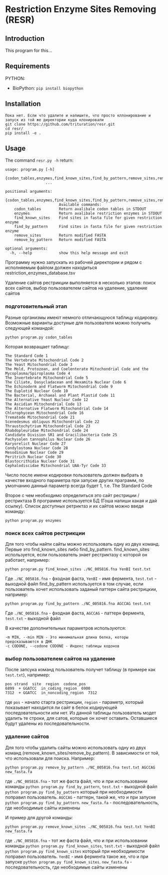 # Restriction Enzyme Sites Removing (RESR)

## Introduction
This program for this...

## Requirements

PYTHON:
  * BioPython: `pip install biopython`

## Installation

```
Пока нет. Если что удалите и напишите, что просто кллонирование и запуск из той же директории куда клонировали
git clone https://github.com/trituration/resr.git  
cd resr/  
pip install -e .  
```

## Usage
The command `resr.py -h` return:

```
usage: program.py [-h]
                  {codon_tables,enzymes,find_known_sites,find_by_pattern,remove_sites,remove_by_pattern}
                  ...

positional arguments:
  {codon_tables,enzymes,find_known_sites,find_by_pattern,remove_sites,remove_by_pattern}
                        Available commands:
    codon_tables        Return avalibale codon tables in STDOUT
    enzymes             Return avalibale restriction enzymes in STDOUT
    find_known_sites    Find sites in fasta file for given restriction enzyme
    find_by_pattern     Find sites in fasta file for given restriction enzyme
    remove_sites        Return modified FASTA
    remove_by_pattern   Return modified FASTA

optional arguments:
  -h, --help            show this help message and exit
```
Программу нужно запускать из рабочей директории и рядом с исполняемым файлом должен находиться restriction_enzymes_database.tsv

Удаление сайтов рестрикции выполняется в несколько этапов: поиск всех сайтов, выбор пользователем сайтов на удаление, удаление сайтов  

### подготовительный этап

Разные организмы имеют немного отличающуюся таблицу кодировку. Возможные варианты достуные для пользователя можно получить следующей командой:

```
python program.py codon_tables
```

Которая возвращает таблицу:
```
The Standard Code 1
The Vertebrate Mitochondrial Code 2
The Yeast Mitochondrial Code 3
The Mold, Protozoan, and Coelenterate Mitochondrial Code and the Mycoplasma/Spiroplasma Code 4
The Invertebrate Mitochondrial Code 5
The Ciliate, Dasycladacean and Hexamita Nuclear Code 6
The Echinoderm and Flatworm Mitochondrial Code 9
The Euplotid Nuclear Code 10
The Bacterial, Archaeal and Plant Plastid Code 11
The Alternative Yeast Nuclear Code 12
The Ascidian Mitochondrial Code 13
The Alternative Flatworm Mitochondrial Code 14
Chlorophycean Mitochondrial Code 16
Trematode Mitochondrial Code 21
Scenedesmus obliquus Mitochondrial Code 22
Thraustochytrium Mitochondrial Code 23
Rhabdopleuridae Mitochondrial Code 24
Candidate Division SR1 and Gracilibacteria Code 25
Pachysolen tannophilus Nuclear Code 26
Karyorelict Nuclear Code 27
Condylostoma Nuclear Code 28
Mesodinium Nuclear Code 29
Peritrich Nuclear Code 30
Blastocrithidia Nuclear Code 31
Cephalodiscidae Mitochondrial UAA-Tyr Code 33
```
Число после имени кодировки пользователь должен выбрать в качестве входного параметра при запуске других праграмм, по умолчанию данный параметр всегда будет 1, т.е. The Standard Code

Второе с чем необходимо определиться это сайт рестриции / рестриктаза
В программе используется БД (Гоша напиши какая и дай ссылку).
Список доступных ретриктаз и их сайтов можно введя команду:

```
python program.py enzymes
```

### поиск всех сайтов рестрикции

Для того чтобы найти сайты можно использовать одну из двух команд.
Первые это find_known_sites либо find_by_pattern.
find_known_sites используется, если пользователь знает рестриктазу с которой он работает, например:
```
python program.py find_known_sites ./NC_005816.fna YenBI test.txt
```
Где `./NC_005816.fna` - фходная фаста, `YenBI` - имя фермента, `test.txt` - выходной файл
find_by_pattern используется в том случае, если пользователь хочет использовать заданый паттерн сайта рестрицкии, например:
```
python program.py find_by_pattern ./NC_005816.fna AGCCAG test.txt
```
Где `./NC_005816.fna` - фходная фаста, `AGCCAG` - паттерн фермента, `test.txt` - выходной файл

В качестве дополнительных параметров используются:

```
-m MIN, --min MIN - Это минимальная длина белка, которы предсказываются в ДНК
-c CODONE, --codone CODONE - Индекс таблицы кодонов
```
  

### выбор пользователем сайтов на удаление

После запсука команд пользователь получет таблицу (в примере как  `test.txt`), например:
```
pos strand  site  region  codone_pos
6899  + GGATCC  in_coding_region  6900
7312  + GGATCC  in_noncoding_region  7312
```
где `pos`  - начало старта рестрикции, `region` - параметр, который показывает находится ли сайт в белок кодирующей последовательности или нет.
Из данной таблицы пользователь модет удалить те строки, для сатов, которые он хочет оставить.
Оставшиеся будут удалены из последовательности.

### удаление сайтов  

Для того чтобы удалить сайты можно использовать одну из двух команд (remove_known_sites/remove_by_pattern). В зависимости от той, что использовали для поиска.
Например:
```
python program.py remove_by_pattern ./NC_005816.fna test.txt AGCCAG new_fasta.fa
```
где `./NC_005816.fna` - тот же фаста файл, что и при использовании команды `python program.py find_by_pattern`, `test.txt` - выходной файл `python program.py find_by_pattern` который при необходимости поправил пользователь. `AGCCAG`  - паттерн, такой же, что и при запуске `python program.py find_by_pattern`. `new_fasta.fa` - последовательность, где необходимые сайты изменены

И пример для другой команды:
```
python program.py remove_known_sites ./NC_005816.fna test.txt YenBI new_fasta.fa
```
где `./NC_005816.fna` - тот же фаста файл, что и при использовании команды `python program.py find_known_sites`, `test.txt` - выходной файл `python program.py find_known_sites` который при необходимости поправил пользователь. `YenBI`  - имя фермента такое же, что и при запуске `python program.py find_known_sites`. `new_fasta.fa` - последовательность, где необходимые сайты изменены

